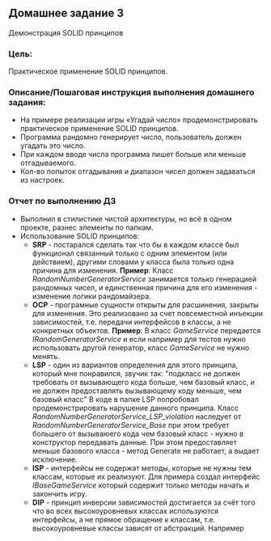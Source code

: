 ## Домашнее задание 3
Демонстрация SOLID принципов

### Цель:
Практическое применение SOLID принципов.


### Описание/Пошаговая инструкция выполнения домашнего задания:
- На примере реализации игры «Угадай число» продемонстрировать практическое применение SOLID принципов.
- Программа рандомно генерирует число, пользователь должен угадать это число.
- При каждом вводе числа программа пишет больше или меньше отгадываемого.
- Кол-во попыток отгадывания и диапазон чисел должен задаваться из настроек.


### Отчет по выполнению ДЗ
- Выполнил в стилистике чистой архитектуры, но всё в одном проекте, разнес элементы  по папкам.
- Использование SOLID принципов:
  - **SRP** - постарался  сделать так что бы в каждом классе был функционал связанный только с одним элементом (или действием), другими словами  у класса была только одна причина для изменения.
  **Пример**: Класс *RandomNumberGeneratorService* занимается только генерацией рандомных чисел, и единственная причина для его изменения - изменение логики рандомайзера.
  - **OCP** - програмные сущности открыты для расшинения, закрыты для изменения.
  Это реализовано за счет повсеместной инъекции зависимостей, т.е. передачи интерфейсов в классы, а не конкретных объектов.
  **Пример**: В класс *GameService* передается *IRandomGeneratorService* и если например для тестов нужно использовать другой генератор, класс *GameService* не нужно менять.
  - **LSP** - один из вариантов определения для этого принципа, который мне понравился, звучик так:
  "подкласс не должен требовать от вызывающего кода больше, чем базовый класс, и не должен предоставлять вызывающему коду меньше, чем базовый класс"
  В коде в папке LSP попробовал продемонстрировать нарушение данного принципа.
  Класс *RandomNumberGeneratorService_LSP_violation* наследует от *RandomNumberGeneratorService_Base* при этом требует большего от вызываюего кода чем базовый класс - нужно в конструктор передавать данные. При этом предоставляет меньше базового класса - метод Generate не работает, а выдает исключение.
  - **ISP** -  интерфейсы не содержат методы, которые не нужны тем классам, которые их реализуют.
  Для примера создал  интерфейс   *IBaseGameService* который содержит только методы начать и  закончить игру.
  - **DIP** - принцип инверсии зависимостей достигается за счёт того что во всех высокоуровневых классах используются интерфейсы,
  а не прямое обращение к классам,  т.е. высокоуровневые классы зависят от абстракций. Например 



  
